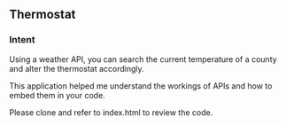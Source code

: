 ## Thermostat

### Intent ###

Using a weather API, you can search the current temperature of a county and alter the thermostat accordingly. 

This application helped me understand the workings of APIs and how to embed them in your code. 

Please clone and refer to index.html to review the code. 



